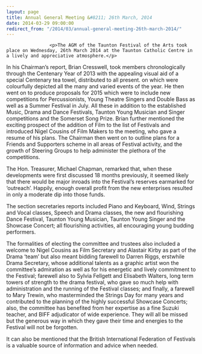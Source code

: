 ```yaml
---
layout: page
title: Annual General Meeting &#8211; 26th March, 2014
date: 2014-03-29 09:00:00
redirect_from: "/2014/03/annual-general-meeting-26th-march-2014/"
---
```

<section>

                    
                    <p>The AGM of the Taunton Festival of the Arts took place on Wednesday, 26th March 2014 at the Taunton Catholic Centre in a lively and appreciative atmosphere.</p>
<p>In his Chairman’s report, Brian Cresswell, took members chronologically through the Centenary Year of 2013 with the appealing visual aid of a special Centenary tea towel, distributed to all present. on which were colourfully depicted all the many and varied events of the year. He then went on to produce proposals for 2015 which were to include new competitions for Percussionists, Young Theatre Singers and Double Bass as well as a Summer Festival in July. All these in addition to the established Music, Drama and Dance Festivals, Taunton Young Musician and Singer competitions and the Somerset Song Prize. Brian further mentioned the exciting prospect of the addition of Film to the list of Festivals and introduced Nigel Cousins of Film Makers to the meeting, who gave a resume of his plans. The Chairman then went on to outline plans for a Friends and Supporters scheme in all areas of Festival activity, and the growth of Steering Groups to help administer the plethora of the competitions.</p>
<p>The Hon. Treasurer, Michael Chapman, remarked that, when these developments were first discussed 18 months previously, it seemed likely that there would be major inroads into the Festival’s reserves earmarked for ‘outreach’. Happily, enough overall profit from the new enterprises resulted in only a moderate dip into those funds.</p>
<p>The section secretaries reports included Piano and Keyboard, Wind, Strings and Vocal classes, Speech and Drama classes, the new and flourishing Dance Festival, Taunton Young Musician, Taunton Young Singer and the Showcase Concert; all flourishing activities, all encouraging young budding performers. </p>
<p>The formalities of electing the committee and trustees also included a welcome to Nigel Cousins as Film Secretary and Alastair Kirby as part of the Drama ‘team’ but also meant bidding farewell to Darren Riggs, erstwhile Drama Secretary, whose additional talents as a graphic artist won the committee’s admiration as well as for his energetic and lively commitment to the Festival; farewell also to Sylvia Fellgett and Elisabeth Walters, long term towers of strength to the drama festival, who gave so much help with administration and the running of the Festival classes; and finally, a farewell to Mary Trewin, who masterminded the Strings Day for many years and contributed to the planning of the highly successful Showcase Concerts; also, the committee has benefited from her expertise as a fine Suzuki teacher, and BIFF adjudicator of wide experience. They will all be missed but the generous way in which they gave their time and energies to the Festival will not be forgotten.</p>
<p>It can also be mentioned that the British International Federation of Festivals is a valuable source of information and advice when needed.</p>

                
</section>
